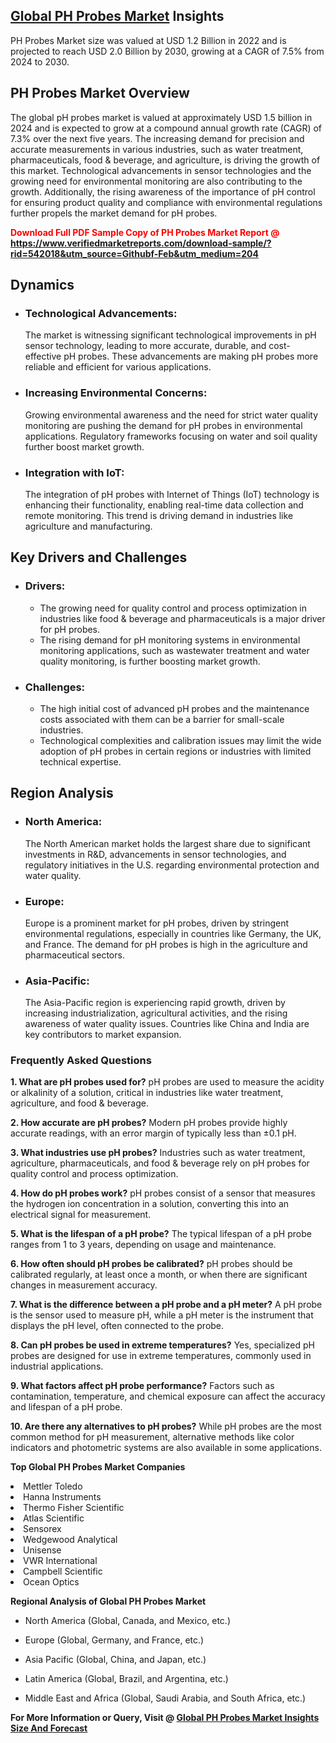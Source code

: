 <h2><a href="https://www.verifiedmarketreports.com/download-sample/?rid=542018&amp;utm_source=Githubf&amp;utm_medium=204" target="_blank">Global PH Probes Market</a> Insights</h2><p>PH Probes Market size was valued at USD 1.2 Billion in 2022 and is projected to reach USD 2.0 Billion by 2030, growing at a CAGR of 7.5% from 2024 to 2030.</p><p><h2>PH Probes Market Overview</h2> <p>The global pH probes market is valued at approximately USD 1.5 billion in 2024 and is expected to grow at a compound annual growth rate (CAGR) of 7.3% over the next five years. The increasing demand for precision and accurate measurements in various industries, such as water treatment, pharmaceuticals, food & beverage, and agriculture, is driving the growth of this market. Technological advancements in sensor technologies and the growing need for environmental monitoring are also contributing to the growth. Additionally, the rising awareness of the importance of pH control for ensuring product quality and compliance with environmental regulations further propels the market demand for pH probes.</p> <p><strong><p><span class=""><span style="color: #ff0000;"><strong>Download Full PDF Sample Copy of PH Probes Market Report</strong> @ </span><a href="https://www.verifiedmarketreports.com/download-sample/?rid=542018&amp;utm_source=Githubf-Feb&amp;utm_medium=204" target="_blank">https://www.verifiedmarketreports.com/download-sample/?rid=542018&amp;utm_source=Githubf-Feb&amp;utm_medium=204</a></span></p></strong></p> <h2>Dynamics</h2> <ul> <li><h3>Technological Advancements:</h3> The market is witnessing significant technological improvements in pH sensor technology, leading to more accurate, durable, and cost-effective pH probes. These advancements are making pH probes more reliable and efficient for various applications.</li> <li><h3>Increasing Environmental Concerns:</h3> Growing environmental awareness and the need for strict water quality monitoring are pushing the demand for pH probes in environmental applications. Regulatory frameworks focusing on water and soil quality further boost market growth.</li> <li><h3>Integration with IoT:</h3> The integration of pH probes with Internet of Things (IoT) technology is enhancing their functionality, enabling real-time data collection and remote monitoring. This trend is driving demand in industries like agriculture and manufacturing.</li> </ul> <h2>Key Drivers and Challenges</h2> <ul> <li><h3>Drivers:</h3> <ul> <li>The growing need for quality control and process optimization in industries like food & beverage and pharmaceuticals is a major driver for pH probes.</li> <li>The rising demand for pH monitoring systems in environmental monitoring applications, such as wastewater treatment and water quality monitoring, is further boosting market growth.</li> </ul> </li> <li><h3>Challenges:</h3> <ul> <li>The high initial cost of advanced pH probes and the maintenance costs associated with them can be a barrier for small-scale industries.</li> <li>Technological complexities and calibration issues may limit the wide adoption of pH probes in certain regions or industries with limited technical expertise.</li> </ul> </li> </ul> <h2>Region Analysis</h2> <ul> <li><h3>North America:</h3> The North American market holds the largest share due to significant investments in R&D, advancements in sensor technologies, and regulatory initiatives in the U.S. regarding environmental protection and water quality.</li> <li><h3>Europe:</h3> Europe is a prominent market for pH probes, driven by stringent environmental regulations, especially in countries like Germany, the UK, and France. The demand for pH probes is high in the agriculture and pharmaceutical sectors.</li> <li><h3>Asia-Pacific:</h3> The Asia-Pacific region is experiencing rapid growth, driven by increasing industrialization, agricultural activities, and the rising awareness of water quality issues. Countries like China and India are key contributors to market expansion.</li> </ul> <h3>Frequently Asked Questions</h3> <p><strong>1. What are pH probes used for?</strong> pH probes are used to measure the acidity or alkalinity of a solution, critical in industries like water treatment, agriculture, and food & beverage.</p> <p><strong>2. How accurate are pH probes?</strong> Modern pH probes provide highly accurate readings, with an error margin of typically less than ±0.1 pH.</p> <p><strong>3. What industries use pH probes?</strong> Industries such as water treatment, agriculture, pharmaceuticals, and food & beverage rely on pH probes for quality control and process optimization.</p> <p><strong>4. How do pH probes work?</strong> pH probes consist of a sensor that measures the hydrogen ion concentration in a solution, converting this into an electrical signal for measurement.</p> <p><strong>5. What is the lifespan of a pH probe?</strong> The typical lifespan of a pH probe ranges from 1 to 3 years, depending on usage and maintenance.</p> <p><strong>6. How often should pH probes be calibrated?</strong> pH probes should be calibrated regularly, at least once a month, or when there are significant changes in measurement accuracy.</p> <p><strong>7. What is the difference between a pH probe and a pH meter?</strong> A pH probe is the sensor used to measure pH, while a pH meter is the instrument that displays the pH level, often connected to the probe.</p> <p><strong>8. Can pH probes be used in extreme temperatures?</strong> Yes, specialized pH probes are designed for use in extreme temperatures, commonly used in industrial applications.</p> <p><strong>9. What factors affect pH probe performance?</strong> Factors such as contamination, temperature, and chemical exposure can affect the accuracy and lifespan of a pH probe.</p> <p><strong>10. Are there any alternatives to pH probes?</strong> While pH probes are the most common method for pH measurement, alternative methods like color indicators and photometric systems are also available in some applications.</p> </p><p><strong>Top Global PH Probes Market Companies</strong></p><div data-test-id=""><p><li>Mettler Toledo</li><li> Hanna Instruments</li><li> Thermo Fisher Scientific</li><li> Atlas Scientific</li><li> Sensorex</li><li> Wedgewood Analytical</li><li> Unisense</li><li> VWR International</li><li> Campbell Scientific</li><li> Ocean Optics</li></p><div><strong>Regional Analysis of&nbsp;Global PH Probes Market</strong></div><ul><li dir="ltr"><p dir="ltr">North America&nbsp;(Global, Canada, and Mexico, etc.)</p></li><li dir="ltr"><p dir="ltr">Europe (Global, Germany, and France, etc.)</p></li><li dir="ltr"><p dir="ltr">Asia Pacific&nbsp;(Global, China, and Japan, etc.)</p></li><li dir="ltr"><p dir="ltr">Latin America&nbsp;(Global, Brazil, and Argentina, etc.)</p></li><li dir="ltr">Middle East and Africa&nbsp;(Global, Saudi Arabia, and South Africa, etc.)</li></ul><p><strong>For More Information or Query, Visit @&nbsp;</strong><strong><a href="https://www.verifiedmarketreports.com/product/ph-probes-market-size-and-forecast/?utm_source=Githubf&amp;utm_medium=204" target="_blank">Global PH Probes Market Insights Size And Forecast</a></strong></p></div>
